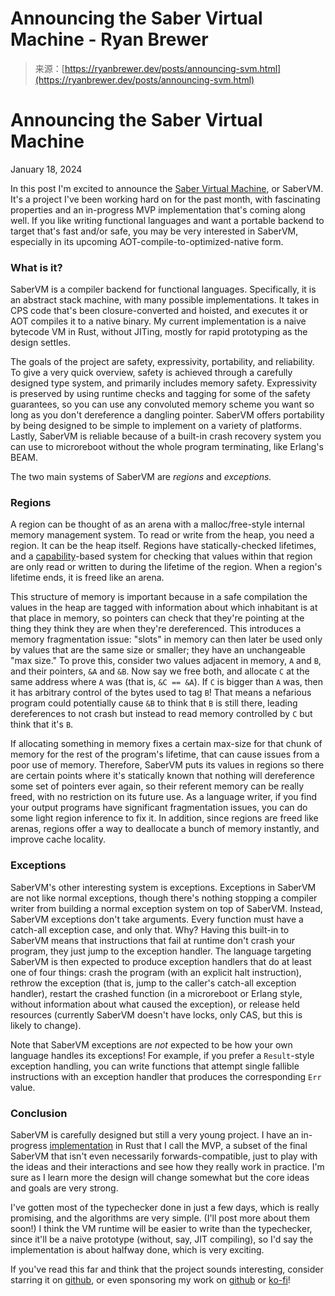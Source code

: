 <!--yml
category: 未分类
date: 2024-05-27 15:03:57
-->

# Announcing the Saber Virtual Machine - Ryan Brewer

> 来源：[https://ryanbrewer.dev/posts/announcing-svm.html](https://ryanbrewer.dev/posts/announcing-svm.html)

# Announcing the Saber Virtual Machine

January 18, 2024

In this post I'm excited to announce the [Saber Virtual Machine](https://github.com/RyanBrewer317/SaberVM), or SaberVM. It's a project I've been working hard on for the past month, with fascinating properties and an in-progress MVP implementation that's coming along well. If you like writing functional languages and want a portable backend to target that's fast and/or safe, you may be very interested in SaberVM, especially in its upcoming AOT-compile-to-optimized-native form.

### What is it?

SaberVM is a compiler backend for functional languages. Specifically, it is an abstract stack machine, with many possible implementations. It takes in CPS code that's been closure-converted and hoisted, and executes it or AOT compiles it to a native binary. My current implementation is a naive bytecode VM in Rust, without JITing, mostly for rapid prototyping as the design settles.

The goals of the project are safety, expressivity, portability, and reliability. To give a very quick overview, safety is achieved through a carefully designed type system, and primarily includes memory safety. Expressivity is preserved by using runtime checks and tagging for some of the safety guarantees, so you can use any convoluted memory scheme you want so long as you don't dereference a dangling pointer. SaberVM offers portability by being designed to be simple to implement on a variety of platforms. Lastly, SaberVM is reliable because of a built-in crash recovery system you can use to microreboot without the whole program terminating, like Erlang's BEAM.

The two main systems of SaberVM are *regions* and *exceptions.*

### Regions

A region can be thought of as an arena with a malloc/free-style internal memory management system. To read or write from the heap, you need a region. It can be the heap itself. Regions have statically-checked lifetimes, and a [capability](https://dl.acm.org/doi/10.1145/292540.292564)-based system for checking that values within that region are only read or written to during the lifetime of the region. When a region's lifetime ends, it is freed like an arena.

This structure of memory is important because in a safe compilation the values in the heap are tagged with information about which inhabitant is at that place in memory, so pointers can check that they're pointing at the thing they think they are when they're dereferenced. This introduces a memory fragmentation issue: "slots" in memory can then later be used only by values that are the same size or smaller; they have an unchangeable "max size." To prove this, consider two values adjacent in memory, `A` and `B`, and their pointers, `&A` and `&B`. Now say we free both, and allocate `C` at the same address where `A` was (that is, `&C == &A`). If `C` is bigger than `A` was, then it has arbitrary control of the bytes used to tag `B`! That means a nefarious program could potentially cause `&B` to think that `B` is still there, leading dereferences to not crash but instead to read memory controlled by `C` but think that it's `B`.

If allocating something in memory fixes a certain max-size for that chunk of memory for the rest of the program's lifetime, that can cause issues from a poor use of memory. Therefore, SaberVM puts its values in regions so there are certain points where it's statically known that nothing will dereference some set of pointers ever again, so their referent memory can be really freed, with no restriction on its future use. As a language writer, if you find your output programs have significant fragmentation issues, you can do some light region inference to fix it. In addition, since regions are freed like arenas, regions offer a way to deallocate a bunch of memory instantly, and improve cache locality.

### Exceptions

SaberVM's other interesting system is exceptions. Exceptions in SaberVM are not like normal exceptions, though there's nothing stopping a compiler writer from building a normal exception system on top of SaberVM. Instead, SaberVM exceptions don't take arguments. Every function must have a catch-all exception case, and only that. Why? Having this built-in to SaberVM means that instructions that fail at runtime don't crash your program, they just jump to the exception handler. The language targeting SaberVM is then expected to produce exception handlers that do at least one of four things: crash the program (with an explicit halt instruction), rethrow the exception (that is, jump to the caller's catch-all exception handler), restart the crashed function (in a microreboot or Erlang style, without information about what caused the exception), or release held resources (currently SaberVM doesn't have locks, only CAS, but this is likely to change).

Note that SaberVM exceptions are *not* expected to be how your own language handles its exceptions! For example, if you prefer a `Result`-style exception handling, you can write functions that attempt single fallible instructions with an exception handler that produces the corresponding `Err` value.

### Conclusion

SaberVM is carefully designed but still a very young project. I have an in-progress [implementation](https://github.com/RyanBrewer317/SaberVM) in Rust that I call the MVP, a subset of the final SaberVM that isn't even necessarily forwards-compatible, just to play with the ideas and their interactions and see how they really work in practice. I'm sure as I learn more the design will change somewhat but the core ideas and goals are very strong.

I've gotten most of the typechecker done in just a few days, which is really promising, and the algorithms are very simple. (I'll post more about them soon!) I think the VM runtime will be easier to write than the typechecker, since it'll be a naive prototype (without, say, JIT compiling), so I'd say the implementation is about halfway done, which is very exciting.

If you've read this far and think that the project sounds interesting, consider starring it on [github](https://github.com/RyanBrewer317/SaberVM), or even sponsoring my work on [github](https://github.com/sponsors/RyanBrewer317) or [ko-fi](https://ko-fi.com/ryanbrewer)!